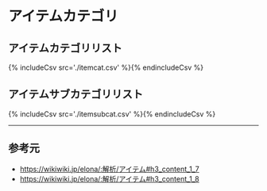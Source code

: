 # アイテムカテゴリ
## アイテムカテゴリリスト
{% includeCsv src='./itemcat.csv' %}{% endincludeCsv %}

## アイテムサブカテゴリリスト
{% includeCsv src='./itemsubcat.csv' %}{% endincludeCsv %}

---

## 参考元
* https://wikiwiki.jp/elona/:解析/アイテム#h3_content_1_7
* https://wikiwiki.jp/elona/:解析/アイテム#h3_content_1_8
